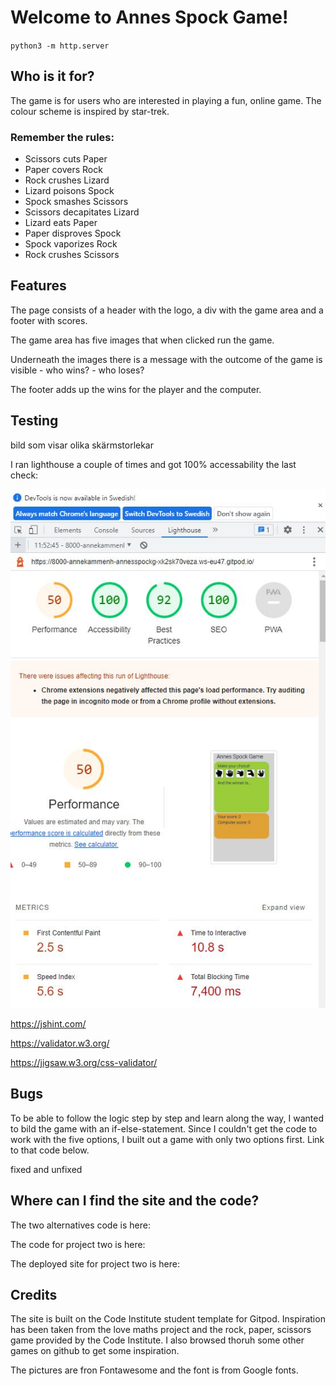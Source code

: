 <h1>Welcome to Annes Spock Game!</h1>

`python3 -m http.server`

<h2>Who is it for?</h2>
The game is for users who are interested in playing a fun, online game. The colour scheme is inspired by star-trek.

<h3>Remember the rules:</h3>
<ul>
<li>Scissors cuts Paper</li>
<li>Paper covers Rock</li>
<li>Rock crushes Lizard</li>
<li>Lizard poisons Spock</li>
<li>Spock smashes Scissors</li>
<li>Scissors decapitates Lizard</li>
<li>Lizard eats Paper</li>
<li>Paper disproves Spock</li>
<li>Spock vaporizes Rock</li>
<li>Rock crushes Scissors</li>
</ul>

<h2>Features</h2>
The page consists of a header with the logo, a div with the game area and a footer with scores. 

The game area has five images that when clicked run the game. 

Underneath the images there is a message with the outcome of the game is visible - who wins? - who loses? 

The footer adds up the wins for the player and the computer. 

<h2>Testing</h2> 

bild som visar olika skärmstorlekar

I ran lighthouse a couple of times and got 100% accessability the last check:

<img src="assets/images/lighthouse-annes-spock-game.JPG"></img>

https://jshint.com/

https://validator.w3.org/

https://jigsaw.w3.org/css-validator/

<h2>Bugs</h2>
To be able to follow the logic step by step and learn along the way, I wanted to bild the game with an if-else-statement. Since I couldn't get the code to work with the five options, I built out a game with only two options first. Link to that code below.

fixed and unfixed

<h2>Where can I find the site and the code?</h2>
The two alternatives code is here: 

The code for project two is here:

The deployed site for project two is here:


<h2>Credits</h2>
The site is built on the Code Institute student template for Gitpod. Inspiration has been taken from the love maths project and the rock, paper, scissors game provided by the Code Institute. I also browsed thoruh some other games on github to get some inspiration.

The pictures are fron Fontawesome and the font is from Google fonts.


